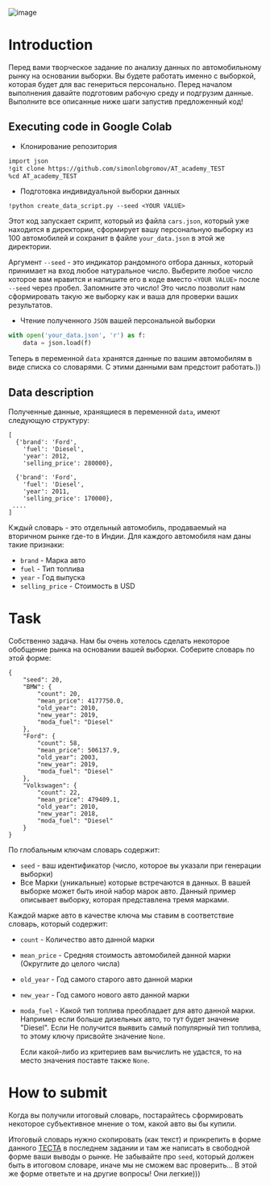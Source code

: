![image](https://github.com/simonlobgromov/AT_academy_TEST/assets/131668061/affbdc68-7092-4b83-bbbc-3b3593977693)

# Introduction

Перед вами творческое задание по анализу данных по автомобильному рынку на основании выборки. Вы будете работать именно с выборкой, которая будет для вас генериться персонально.
Перед началом выполнения давайте подготовим рабочую среду и подгрузим данные. Выполните все описанные ниже шаги запустив предложенный код!

## Executing code in Google Colab

* Клонирование репозитория

```bash
import json
!git clone https://github.com/simonlobgromov/AT_academy_TEST
%cd AT_academy_TEST
```

* Подготовка индивидуальной выборки данных

```
!python create_data_script.py --seed <YOUR VALUE>
```
Этот код запускает скрипт, который из файла `cars.json`, который уже находится в директории, сформирует вашу персональную выборку из 100 автомобилей и сохранит
в файле `your_data.json` в этой же директории. 

Аргумент `--seed` - это индикатор рандомного отбора данных, который принимает на вход любое натуральное число. Выберите любое число которое вам нравится и напишите его в коде вместо `<YOUR VALUE>`
после `--seed` через пробел. Запомните это число! Это число позволит нам сформировать такую же выборку как и ваша для проверки ваших результатов.

* Чтение полученного `JSON` вашей персональной выборки

```python
with open('your_data.json', 'r') as f:
    data = json.load(f)
```

Теперь в переменной `data` хранятся данные по вашим автомобилям в виде списка со словарями. С этими данными вам предстоит работать.))

## Data description

Полученные данные, хранящиеся в переменной `data`, имеют следующую структуру:

```
[
  {'brand': 'Ford',
    'fuel': 'Diesel',
    'year': 2012,
    'selling_price': 280000},

  {'brand': 'Ford',
    'fuel': 'Diesel',
    'year': 2011,
    'selling_price': 170000},
 ....
]
```
Кждый словарь - это отдельный автомобиль, продаваемый на вторичном рынке где-то в Индии. Для каждого автомобиля нам даны такие признаки:

- `brand` - Марка авто
- `fuel` - Тип топлива
- `year` - Год выпуска
- `selling_price` - Стоимость в USD


# Task

Собственно задача. Нам бы очень хотелось сделать некоторое обобщение рынка на основании вашей выборки. Cоберите словарь по этой форме:

```
{
    "seed": 20,
    "BMW": {
        "count": 20,
        "mean_price": 4177750.0,
        "old_year": 2010,
        "new_year": 2019,
        "moda_fuel": "Diesel"
    },
    "Ford": {
        "count": 58,
        "mean_price": 506137.9,
        "old_year": 2003,
        "new_year": 2019,
        "moda_fuel": "Diesel"
    },
    "Volkswagen": {
        "count": 22,
        "mean_price": 479409.1,
        "old_year": 2010,
        "new_year": 2018,
        "moda_fuel": "Diesel"
    }
}
```

По глобальным ключам словарь содержит:

* `seed` - ваш идентификатор (число, которое вы указали при генерации выборки)
* Все Марки (уникальные) которые встречаются в данных. В вашей выборке может быть иной набор марок авто. Данный пример описывает выборку, которая представлена тремя марками.

Каждой марке авто в качестве ключа мы ставим в соответствие словарь, который содержит:

- `count` - Количество авто данной марки
- `mean_price` - Средняя стоимость автомобилей данной марки (Округлите до целого числа)
- `old_year` - Год самого старого авто данной марки
- `new_year` - Год самого нового авто данной марки
- `moda_fuel` - Какой тип топлива преобладает для авто данной марки. Например если больше дизельных авто, то тут будет значение "Diesel". Если Не получится выявить самый популярный тип топлива, то этому ключу присвойте значение `None`.

  Если какой-либо из критериев вам вычислить не удастся, то на место значения поставте также `None`.

# How to submit

Когда вы получили итоговый словарь, постарайтесь сформировать некоторое субъективное мнение о том, какой авто вы бы купили.

Итоговый словарь нужно скопировать (как текст) и прикрепить в форме данного [ТЕСТА](https://docs.google.com/forms/d/e/1FAIpQLSdoR924NOnoY3of3tO5e-VXsNAvtNe4V8uGrhRVQlO2NXBvHw/viewform?usp=sf_link) в последнем задании и там же написать в свободной форме ваши выводы о рынке. 
Не забывайте про `seed`, который должен быть в итоговом словаре, иначе мы не сможем вас проверить...
В этой же форме ответьте и на другие вопросы! Они легкие)))
















